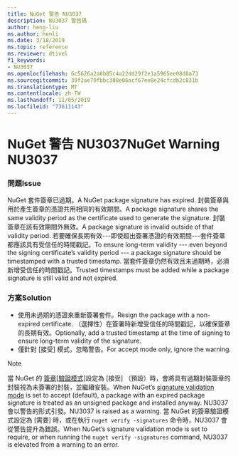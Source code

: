 ```yaml
---
title: NuGet 警告 NU3037
description: NU3037 警告碼
author: heng-liu
ms.author: henli
ms.date: 3/18/2019
ms.topic: reference
ms.reviewer: dtivel
f1_keywords:
- NU3037
ms.openlocfilehash: 6c5626a2a8b85c4a22dd29f2e1a5965ee08d8a73
ms.sourcegitcommit: 39f2ae79fbbc308e06acf67ee8e24cfcdb2c831b
ms.translationtype: MT
ms.contentlocale: zh-TW
ms.lasthandoff: 11/05/2019
ms.locfileid: "73611143"
---
```

# <a name="nuget-warning-nu3037"></a><span data-ttu-id="1a183-103">NuGet 警告 NU3037</span><span class="sxs-lookup"><span data-stu-id="1a183-103">NuGet Warning NU3037</span></span>

### <a name="issue"></a><span data-ttu-id="1a183-104">問題</span><span class="sxs-lookup"><span data-stu-id="1a183-104">Issue</span></span>

<span data-ttu-id="1a183-105">NuGet 套件簽章已過期。</span><span class="sxs-lookup"><span data-stu-id="1a183-105">A NuGet package signature has expired.</span></span>
<span data-ttu-id="1a183-106">封裝簽章與用於產生簽章的憑證共用相同的有效期間。</span><span class="sxs-lookup"><span data-stu-id="1a183-106">A package signature shares the same validity period as the certificate used to generate the signature.</span></span> <span data-ttu-id="1a183-107">封裝簽章在該有效期間外無效。</span><span class="sxs-lookup"><span data-stu-id="1a183-107">A package signature is invalid outside of that validity period.</span></span>
<span data-ttu-id="1a183-108">若要確保長期有效---即使超出簽署憑證的有效期間---套件簽章都應該具有受信任的時間戳記。</span><span class="sxs-lookup"><span data-stu-id="1a183-108">To ensure long-term validity --- even beyond the signing certificate’s validity period --- a package signature should be timestamped with a trusted timestamp.</span></span> <span data-ttu-id="1a183-109">當套件簽章仍然有效且未過期時，必須新增受信任的時間戳記。</span><span class="sxs-lookup"><span data-stu-id="1a183-109">Trusted timestamps must be added while a package signature is still valid and not expired.</span></span>


### <a name="solution"></a><span data-ttu-id="1a183-110">方案</span><span class="sxs-lookup"><span data-stu-id="1a183-110">Solution</span></span>

* <span data-ttu-id="1a183-111">使用未過期的憑證來重新簽署套件。</span><span class="sxs-lookup"><span data-stu-id="1a183-111">Resign the package with a non-expired certificate.</span></span> <span data-ttu-id="1a183-112">（選擇性）在簽署時新增受信任的時間戳記，以確保簽章的長期有效。</span><span class="sxs-lookup"><span data-stu-id="1a183-112">Optionally, add a trusted timestamp at the time of signing to ensure long-term validity of the signature.</span></span>
* <span data-ttu-id="1a183-113">僅針對 [接受] 模式，忽略警告。</span><span class="sxs-lookup"><span data-stu-id="1a183-113">For accept mode only, ignore the warning.</span></span>

> [!Note]
> <span data-ttu-id="1a183-114">當 NuGet 的 [簽章[驗證模式]](https://docs.microsoft.com/nuget/consume-packages/installing-signed-packages#configure-package-signature-requirements)設定為 [接受] （預設）時，會將具有過期封裝簽章的封裝視為未簽署的封裝，並繼續安裝。</span><span class="sxs-lookup"><span data-stu-id="1a183-114">When NuGet’s [signature validation mode](https://docs.microsoft.com/nuget/consume-packages/installing-signed-packages#configure-package-signature-requirements) is set to accept (default), a package with an expired package signature is treated as an unsigned package and installed anyway.</span></span> <span data-ttu-id="1a183-115">NU3037 會以警告的形式引發。</span><span class="sxs-lookup"><span data-stu-id="1a183-115">NU3037 is raised as a warning.</span></span> <span data-ttu-id="1a183-116">當 NuGet 的簽章驗證模式設定為 [需要] 時，或在執行 `nuget verify -signatures` 命令時，NU3037 會從警告提升為錯誤。</span><span class="sxs-lookup"><span data-stu-id="1a183-116">When NuGet’s signature validation mode is set to require, or when running the `nuget verify -signatures` command, NU3037 is elevated from a warning to an error.</span></span> 